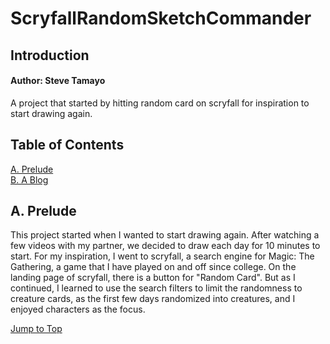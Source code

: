 # ScryfallRandomSketchCommander
## Introduction
#### Author: Steve Tamayo
A project that started by hitting random card on scryfall for inspiration to start drawing again.

## <a name="top"></a>Table of Contents
[A. Prelude](#pt1)<br/>
[B. A Blog](#pt2)<br/>

## <a name="pt1"></a>A. Prelude
This project started when I wanted to start drawing again. After watching a few videos with my partner, we decided to draw each day for 10 minutes to start. For my inspiration, I went to scryfall, a search engine for Magic: The Gathering, a game that I have played on and off since college. On the landing page of scryfall, there is a button for "Random Card". But as I continued, I learned to use the search filters to limit the randomness to creature cards, as the first few days randomized into creatures, and I enjoyed characters as the focus.

[Jump to Top](#top)<br/>